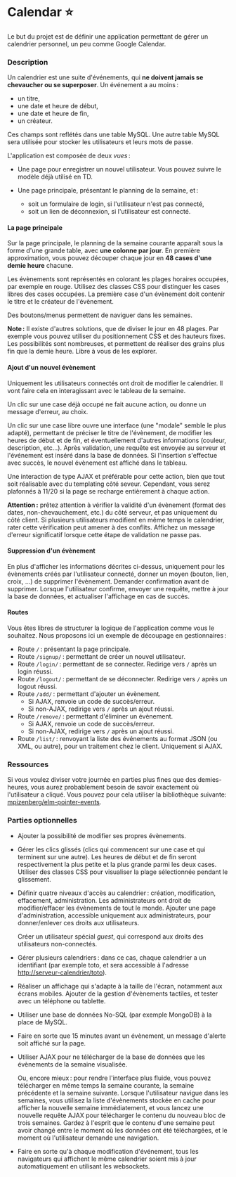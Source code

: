 # Calendar ⭐

Le but du projet est de définir une application permettant de gérer un
calendrier personnel, un peu comme Google Calendar.

### Description

Un calendrier est une suite d'événements, qui **ne doivent jamais se
chevaucher ou se superposer**.  Un événement a au moins :

* un titre,
* une date et heure de début,
* une date et heure de fin,
* un créateur.

Ces champs sont reflétés dans une table MySQL. Une autre table MySQL
sera utilisée pour stocker les utilisateurs et leurs mots de passe.

L'application est composée de deux *vues* :

- Une page pour enregistrer un nouvel utilisateur. Vous pouvez suivre
  le modèle déjà utilisé en TD.

- Une page principale, présentant le planning de la semaine, et :
  - soit un formulaire de login, si l'utilisateur n'est pas connecté,
  - soit un lien de déconnexion, si l'utilisateur est connecté.

#### La page principale

Sur la page principale, le planning de la semaine courante apparaît
sous la forme d'une grande table, avec **une colonne par jour**. En
première approximation, vous pouvez découper chaque jour en **48 cases
d'une demie heure** chacune.

Les évènements sont représentés en colorant les plages horaires
occupées, par exemple en rouge. Utilisez des classes CSS pour
distinguer les cases libres des cases occupées. La première case d'un
évènement doit contenir le titre et le créateur de l'évènement.

Des boutons/menus permettent de naviguer dans les semaines.

**Note :** Il existe d'autres solutions, que de diviser le jour en 48
plages. Par exemple vous pouvez utiliser du positionnement CSS et des
hauteurs fixes. Les possibilités sont nombreuses, et permettent de
réaliser des grains plus fin que la demie heure. Libre à vous de les
explorer.

#### Ajout d'un nouvel évènement

Uniquement les utilisateurs connectés ont droit de modifier le
calendrier. Il vont faire cela en interagissant avec le tableau de la
semaine.

Un clic sur une case déjà occupé ne fait aucune action, ou donne un
message d'erreur, au choix.

Un clic sur une case libre ouvre une interface (une "modale" semble
le plus adapté), permettant de préciser le
titre de l'évènement, de modifier les heures de début et de fin, et
éventuellement d'autres informations (couleur, description,
etc...). Après validation, une requête est envoyée au serveur et
l'événement est inséré dans la base de données.  Si l'insertion
s'effectue avec succès, le nouvel évènement est affiché dans le
tableau.

Une interaction de type AJAX et préférable pour cette action, bien que
tout soit réalisable avec du templating côté seveur. Cependant, vous serez
plafonnés à 11/20 si la page se recharge entièrement à chaque action.

**Attention :** prêtez attention à vérifier la validité d'un évènement
(format des dates, non-chevauchement, etc.) du côté serveur, et pas
uniquement du côté client.  Si plusieurs utilisateurs modifient en
même temps le calendrier, rater cette vérification peut amener à des
conflits. Affichez un message d'erreur significatif lorsque cette
étape de validation ne passe pas.

#### Suppression d'un évènement

En plus d'afficher les informations décrites ci-dessus, uniquement
pour les évènements créés par l'utilisateur connecté, donner un moyen
(bouton, lien, croix, ...) de supprimer l'évènement.  Demander
confirmation avant de supprimer. Lorsque l'utilisateur confirme,
envoyer une requête, mettre à jour la base de données, et actualiser
l'affichage en cas de succès.

#### Routes

Vous êtes libres de structurer la logique de l'application comme vous
le souhaitez. Nous proposons ici un exemple de découpage en
gestionnaires :

- Route `/` : présentant la page principale.
- Route `/signup/` : permettant de créer un nouvel utilisateur.
- Route `/login/` : permettant de se connecter. Redirige vers `/` après
  un login réussi.
- Route `/logout/` : permettant de se déconnecter. Redirige vers `/` après
  un logout réussi.
- Route `/add/` : permettant d'ajouter un évènement.
  - Si AJAX, renvoie un code de succès/erreur.
  - Si non-AJAX, redirige vers `/` après un ajout réussi.
- Route `/remove/` : permettant d'éliminer un évènement.
  - Si AJAX, renvoie un code de succès/erreur.
  - Si non-AJAX, redirige vers `/` après un ajout réussi.
- Route `/list/` : renvoyant la liste des événements au format JSON
  (ou XML, ou autre), pour un traitement chez le client. Uniquement si
  AJAX.

### Ressources

Si vous voulez diviser votre journée en parties plus fines que des
demies-heures, vous aurez probablement besoin de savoir exactement où
l'utilisateur a cliqué. Vous pouvez pour cela utiliser la bibliothèque suivante:
[mpizenberg/elm-pointer-events](https://package.elm-lang.org/packages/mpizenberg/elm-pointer-events/latest).


### Parties optionnelles

* Ajouter la possibilité de modifier ses propres évènements.

* Gérer les clics glissés (clics qui commencent sur une case et qui
  terminent sur une autre). Les heures de début et de fin seront
  respectivement la plus petite et la plus grande parmi les deux
  cases. Utiliser des classes CSS pour visualiser la plage
  sélectionnée pendant le glissement.

* Définir quatre niveaux d'accès au calendrier : création,
  modification, effacement, administration. Les administrateurs ont
  droit de modifier/effacer les évènements de tout le monde. Ajouter
  une page d'administration, accessible uniquement aux
  administrateurs, pour donner/enlever ces droits aux utilisateurs.

  Créer un utilisateur spécial *guest*, qui correspond aux droits des
  utilisateurs non-connectés.

* Gérer plusieurs calendriers : dans ce cas, chaque calendrier a un
  identifiant (par exemple toto, et sera accessible à l'adresse
  <http://serveur-calendrier/toto>).

* Réaliser un affichage qui s'adapte à la taille de l'écran, notamment
  aux écrans mobiles. Ajouter de la gestion d'évènements tactiles, et
  tester avec un téléphone ou tablette.

* Utiliser une base de données No-SQL (par exemple MongoDB) à la place
  de MySQL.

* Faire en sorte que 15 minutes avant un évènement, un message
  d'alerte soit affiché sur la page.

* Utiliser AJAX pour ne télécharger de la base de données que les
  évènements de la semaine visualisée.

  Ou, encore mieux : pour rendre l'interface plus fluide, vous pouvez
  télécharger en même temps la semaine courante, la semaine précédente
  et la semaine suivante. Lorsque l'utilisateur navigue dans les
  semaines, vous utilisez la liste d'évènements stockée en cache pour
  afficher la nouvelle semaine immédiatement, et vous lancez une
  nouvelle requête AJAX pour télécharger le contenu du nouveau bloc de
  trois semaines. Gardez à l'esprit que le contenu d'une semaine peut
  avoir changé entre le moment où les données ont été téléchargées, et
  le moment où l'utilisateur demande une navigation.

* Faire en sorte qu'à chaque modification d'événement, tous les
  navigateurs qui affichent le même calendrier soient mis à jour
  automatiquement en utilisant les websockets.
